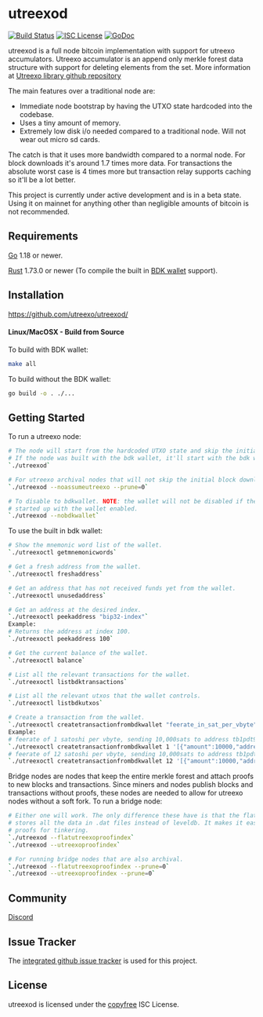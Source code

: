 utreexod
====

[![Build Status](https://github.com/utreexo/utreexod/workflows/Build%20and%20Test/badge.svg)](https://github.com/utreexo/utreexod/actions)
[![ISC License](https://img.shields.io/badge/license-ISC-blue.svg)](http://copyfree.org)
[![GoDoc](https://img.shields.io/badge/godoc-reference-blue.svg)](https://godoc.org/github.com/utreexo/utreexod)

utreexod is a full node bitcoin implementation with support for utreexo accumulators. Utreexo accumulator is
an append only merkle forest data structure with support for deleting elements from the set. More information at
[Utreexo library github repository](https://github.com/utreexo/utreexo)

The main features over a traditional node are:

- Immediate node bootstrap by having the UTXO state hardcoded into the codebase.
- Uses a tiny amount of memory.
- Extremely low disk i/o needed compared to a traditional node. Will not wear out micro sd cards.

The catch is that it uses more bandwidth compared to a normal node. For block downloads it's around 1.7
times more data. For transactions the absolute worst case is 4 times more but transaction relay supports
caching so it'll be a lot better.

This project is currently under active development and is in a beta state. Using it on mainnet for anything
other than negligible amounts of bitcoin is not recommended.

## Requirements

[Go](http://golang.org) 1.18 or newer.

[Rust](http://rust-lang.org) 1.73.0 or newer (To compile the built in [BDK wallet](https://bitcoindevkit.org) support).

## Installation

https://github.com/utreexo/utreexod/

#### Linux/MacOSX - Build from Source

To build with BDK wallet:

```bash
make all
```

To build without the BDK wallet:

```bash
go build -o . ./...
```

## Getting Started

To run a utreexo node:

```bash
# The node will start from the hardcoded UTXO state and skip the initial block download.
# If the node was built with the bdk wallet, it'll start with the bdk wallet enabled.
`./utreexod`

# For utreexo archival nodes that will not skip the initial block download.
`./utreexod --noassumeutreexo --prune=0`

# To disable to bdkwallet. NOTE: the wallet will not be disabled if the node had ever
# started up with the wallet enabled.
`./utreexod --nobdkwallet`
```

To use the built in bdk wallet:

```bash
# Show the mnemonic word list of the wallet.
`./utreexoctl getmnemonicwords`

# Get a fresh address from the wallet.
`./utreexoctl freshaddress`

# Get an address that has not received funds yet from the wallet.
`./utreexoctl unusedaddress`

# Get an address at the desired index.
`./utreexoctl peekaddress "bip32-index"`
Example:
# Returns the address at index 100.
`./utreexoctl peekaddress 100`

# Get the current balance of the wallet.
`./utreexoctl balance`

# List all the relevant transactions for the wallet.
`./utreexoctl listbdktransactions`

# List all the relevant utxos that the wallet controls.
`./utreexoctl listbdkutxos`

# Create a transaction from the wallet.
`./utreexoctl createtransactionfrombdkwallet "feerate_in_sat_per_vbyte" [{"amount":n,"address":"value"},...]`
Example:
# feerate of 1 satoshi per vbyte, sending 10,000sats to address tb1pdt9hl8ymdetdmvgk54aft8jaq4xle998m8e6adwxs4vh7vwpl9jsyadlhq
`./utreexoctl createtransactionfrombdkwallet 1 '[{"amount":10000,"address":"tb1pdt9hl8ymdetdmvgk54aft8jaq4xle998m8e6adwxs4vh7vwpl9jsyadlhq"}]'`
# feerate of 12 satoshi per vbyte, sending 10,000sats to address tb1pdt9hl8ymdetdmvgk54aft8jaq4xle998m8e6adwxs4vh7vwpl9jsyadlhq and 20,000sats to address tb1puuv30z568uc58c40duwl5ytyu5898fyehlyqtm0al2xk70z8tw0qcxfn6w
`./utreexoctl createtransactionfrombdkwallet 12 '[{"amount":10000,"address":"tb1pdt9hl8ymdetdmvgk54aft8jaq4xle998m8e6adwxs4vh7vwpl9jsyadlhq"},{"amount":20000,"address":"tb1puuv30z568uc58c40duwl5ytyu5898fyehlyqtm0al2xk70z8tw0qcxfn6w"}]'`
```

Bridge nodes are nodes that keep the entire merkle forest and attach proofs to new blocks
and transactions. Since miners and nodes publish blocks and transactions without proofs, these
nodes are needed to allow for utreexo nodes without a soft fork. To run a bridge node:

```bash
# Either one will work. The only difference these have is that the flatutreexoproofindex
# stores all the data in .dat files instead of leveldb. It makes it easier to read the
# proofs for tinkering.
`./utreexod --flatutreexoproofindex`
`./utreexod --utreexoproofindex`

# For running bridge nodes that are also archival.
`./utreexod --flatutreexoproofindex --prune=0`
`./utreexod --utreexoproofindex --prune=0`
```

## Community

[Discord](https://discord.gg/6jRY2hqf3G)

## Issue Tracker

The [integrated github issue tracker](https://github.com/utreexo/utreexod/issues)
is used for this project.

## License

utreexod is licensed under the [copyfree](http://copyfree.org) ISC License.
